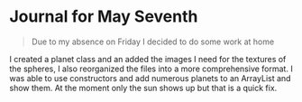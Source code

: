 Journal for May Seventh
====

>Due to my absence on Friday I decided to do some work at home

I created a planet class and an added the images I need for the textures of the spheres,
I also reorganized the files into a more comprehensive format. I was able to use constructors 
and add numerous planets to an ArrayList and show them. At the moment only the sun shows up but that is a 
quick fix.

